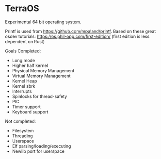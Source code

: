 # TerraOS
Experimental 64 bit operating system.

Printf is used from https://github.com/mpaland/printf. 
Based on these great osdev tutorials: https://os.phil-opp.com/first-edition/ 
(first edition is less dependent on Rust)

Goals
Completed:
* Long mode
* Higher half kernel
* Physical Memory Management
* Virtual Memory Management
* Kernel Heap
* Kernel sbrk
* Interrupts
* Spinlocks for thread-safety
* PIC
* Timer support
* Keyboard support

Not completed:
* Filesystem
* Threading
* Userspace
* Elf parsing/loading/executing
* Newlib port for userspace
